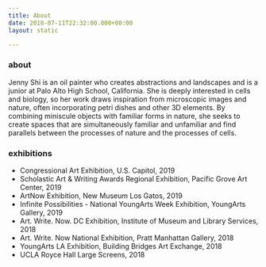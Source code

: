 ```yaml
---
title: About
date: 2018-07-11T22:32:00.000+00:00
layout: static

---
```

### about

Jenny Shi is an oil painter who creates abstractions and landscapes and is a junior at Palo Alto High School, California. She is deeply interested in cells and biology, so her work draws inspiration from microscopic images and nature, often incorporating petri dishes and other 3D elements. By combining miniscule objects with familiar forms in nature, she seeks to create spaces that are simultaneously familiar and unfamiliar and find parallels between the processes of nature and the processes of cells.

### exhibitions

* Congressional Art Exhibition, U.S. Capitol, 2019
* Scholastic Art & Writing Awards Regional Exhibition, Pacific Grove Art Center, 2019
* ArtNow Exhibition, New Museum Los Gatos, 2019
* Infinite Possibilities - National YoungArts Week Exhibition, YoungArts Gallery, 2019
* Art. Write. Now. DC Exhibition, Institute of Museum and Library Services, 2018
* Art. Write. Now National Exhibition, Pratt Manhattan Gallery, 2018
* YoungArts LA Exhibition, Building Bridges Art Exchange, 2018
* UCLA Royce Hall Large Screens, 2018